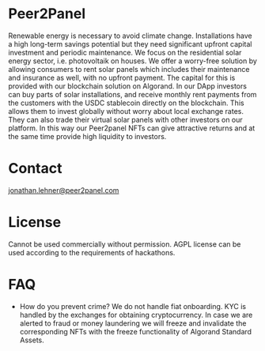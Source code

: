 # Peer2Panel
Renewable energy is necessary to avoid climate change. Installations have a high long-term savings potential but they need significant upfront capital investment and periodic maintenance. We focus on the residential solar energy sector, i.e. photovoltaik on houses. We offer a worry-free solution by allowing consumers to rent solar panels which includes their maintenance and insurance as well, with no upfront payment. The capital for this is provided with our blockchain solution on Algorand. In our DApp investors can buy parts of solar installations, and receive monthly rent payments from the customers with the USDC stablecoin directly on the blockchain. This allows them to invest globally without worry about local exchange rates. They can also trade their virtual solar panels with other investors on our platform. In this way our Peer2panel NFTs can give attractive returns and at the same time provide high liquidity to investors.

# Contact
jonathan.lehner@peer2panel.com

# License
Cannot be used commercially without permission. AGPL license can be used according to the requirements of hackathons.

# FAQ
- How do you prevent crime? We do not handle fiat onboarding. KYC is handled by the exchanges for obtaining cryptocurrency. In case we are alerted to fraud or money laundering we will freeze and invalidate the corresponding NFTs with the freeze functionality of Algorand Standard Assets.
